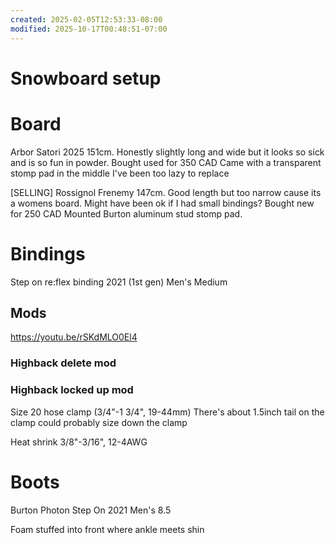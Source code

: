 ```yaml
---
created: 2025-02-05T12:53:33-08:00
modified: 2025-10-17T00:48:51-07:00
---
```


# Snowboard setup

# Board

Arbor Satori 2025 151cm.
Honestly slightly long and wide but it looks so sick and is so fun in powder.
Bought used for 350 CAD
Came with a transparent stomp pad in the middle I've been too lazy to replace

[SELLING] Rossignol Frenemy 147cm.
Good length but too narrow cause its a womens board.
Might have been ok if I had small bindings?
Bought new for 250 CAD
Mounted Burton aluminum stud stomp pad. 

# Bindings

Step on re:flex binding 2021 (1st gen) Men's Medium

## Mods

https://youtu.be/rSKdMLO0El4

### Highback delete mod

### Highback locked up mod

Size 20 hose clamp (3/4"-1 3/4", 19-44mm)
There's about 1.5inch tail on the clamp could probably size down the clamp


Heat shrink 3/8"-3/16", 12-4AWG

# Boots

Burton Photon Step On 2021 Men's 8.5

Foam stuffed into front where ankle meets shin
